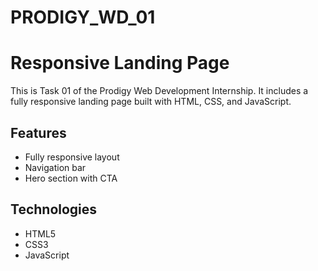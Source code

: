 # PRODIGY_WD_01

# Responsive Landing Page

This is Task 01 of the Prodigy Web Development Internship. It includes a fully responsive landing page built with HTML, CSS, and JavaScript.

## Features
- Fully responsive layout
- Navigation bar
- Hero section with CTA

## Technologies
- HTML5
- CSS3
- JavaScript


